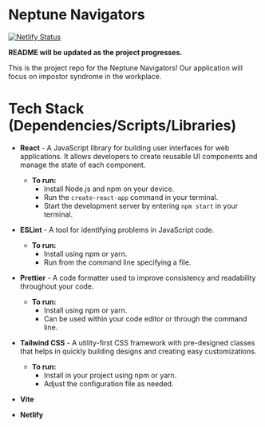 # Neptune Navigators

[![Netlify Status](https://api.netlify.com/api/v1/badges/ec75868c-ff73-4a4a-a5cb-fa5a638fe5e3/deploy-status)](https://app.netlify.com/sites/neptunenav/deploys)

**README will be updated as the project progresses.**

This is the project repo for the Neptune Navigators! Our application will focus on impostor syndrome in the workplace.

# Tech Stack (Dependencies/Scripts/Libraries)

- **React** - A JavaScript library for building user interfaces for web applications. It allows developers to create reusable UI components and manage the state of each component.

  - **To run:**
    - Install Node.js and npm on your device.
    - Run the `create-react-app` command in your terminal.
    - Start the development server by entering `npm start` in your terminal.

- **ESLint** - A tool for identifying problems in JavaScript code.

  - **To run:**
    - Install using npm or yarn.
    - Run from the command line specifying a file.

- **Prettier** - A code formatter used to improve consistency and readability throughout your code.

  - **To run:**
    - Install using npm or yarn.
    - Can be used within your code editor or through the command line.

- **Tailwind CSS** - A utility-first CSS framework with pre-designed classes that helps in quickly building designs and creating easy customizations.

  - **To run:**
    - Install in your project using npm or yarn.
    - Adjust the configuration file as needed.

- **Vite**

- **Netlify**
